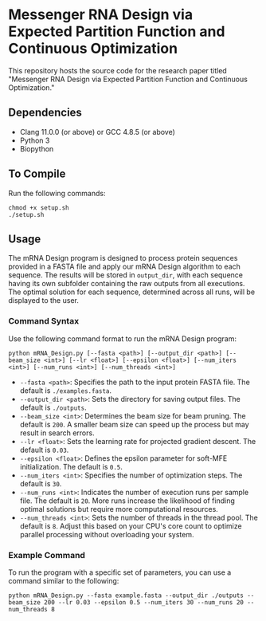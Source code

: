 # Messenger RNA Design via Expected Partition Function and Continuous Optimization
This repository  hosts the source code for the research paper titled "Messenger RNA Design via Expected Partition Function and Continuous Optimization." 


## Dependencies
- Clang 11.0.0 (or above) or GCC 4.8.5 (or above)
- Python 3
- Biopython

## To Compile
Run the following commands:

```
chmod +x setup.sh
./setup.sh
```

## Usage

The mRNA Design program is designed to process protein sequences provided in a FASTA file and apply our mRNA Design algorithm to each sequence. The results will be stored in `output_dir`, with each sequence having its own subfolder containing the raw outputs from all executions. The optimal solution for each sequence, determined across all runs, will be displayed to the user.

### Command Syntax

Use the following command format to run the mRNA Design program:

```
python mRNA_Design.py [--fasta <path>] [--output_dir <path>] [--beam_size <int>] [--lr <float>] [--epsilon <float>] [--num_iters <int>] [--num_runs <int>] [--num_threads <int>]
```

- `--fasta <path>`: Specifies the path to the input protein FASTA file. The default is `./examples.fasta`.
- `--output_dir <path>`: Sets the directory for saving output files. The default is `./outputs`.
- `--beam_size <int>`: Determines the beam size for beam pruning. The default is `200`. A smaller beam size can speed up the process but may result in search errors.
- `--lr <float>`: Sets the learning rate for projected gradient descent. The default is `0.03`.
- `--epsilon <float>`: Defines the epsilon parameter for soft-MFE initialization. The default is `0.5`.
- `--num_iters <int>`: Specifies the number of optimization steps. The default is `30`.
- `--num_runs <int>`: Indicates the number of execution runs per sample file. The default is `20`. More runs increase the likelihood of finding optimal solutions but require more computational resources.
- `--num_threads <int>`: Sets the number of threads in the thread pool. The default is `8`. Adjust this based on your CPU's core count to optimize parallel processing without overloading your system.

### Example Command

To run the program with a specific set of parameters, you can use a command similar to the following:

```
python mRNA_Design.py --fasta example.fasta --output_dir ./outputs --beam_size 200 --lr 0.03 --epsilon 0.5 --num_iters 30 --num_runs 20 --num_threads 8
```
